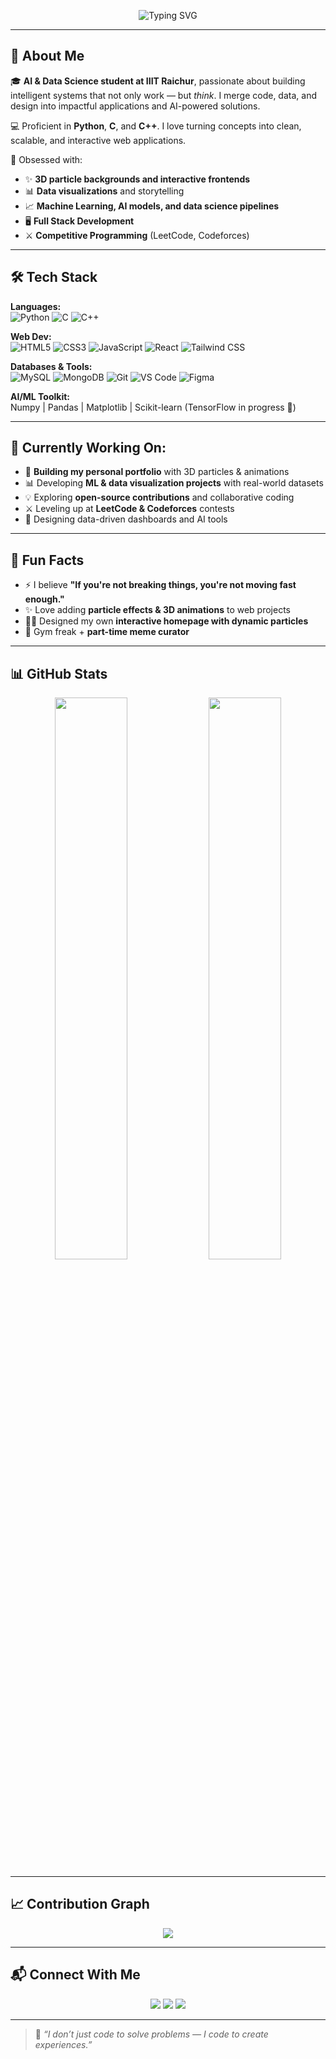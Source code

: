 <p align="center">
  <img src="https://readme-typing-svg.demolab.com?font=Fira+Code&size=28&pause=1000&color=00FFB2&center=true&vCenter=true&width=700&lines=Hey+there%2C+I'm+Sagar+Maheshwari!;AI+%26+Data+Science+Student+at+IIIT+Raichur; Full+Stack+Developer+%7C+Open-Source+Explorer;Turning+Ideas+into+Code+and+Data+into+Stories!" alt="Typing SVG" />
</p>

---

## 👋 About Me

🎓 **AI & Data Science student at IIIT Raichur**, passionate about building intelligent systems that not only work — but *think*. I merge code, data, and design into impactful applications and AI-powered solutions.

💻 Proficient in **Python**, **C**, and **C++**. I love turning concepts into clean, scalable, and interactive web applications.

🌌 Obsessed with:
- ✨ **3D particle backgrounds and interactive frontends**
- 📊 **Data visualizations** and storytelling
- 📈 **Machine Learning, AI models, and data science pipelines**
- 🖥️ **Full Stack Development**
- ⚔️ **Competitive Programming** (LeetCode, Codeforces)

---

## 🛠️ Tech Stack

**Languages:**  
![Python](https://img.shields.io/badge/-Python-333?style=flat&logo=python) ![C](https://img.shields.io/badge/-C-333?style=flat&logo=c) ![C++](https://img.shields.io/badge/-C++-333?style=flat&logo=c%2B%2B)

**Web Dev:**  
![HTML5](https://img.shields.io/badge/-HTML5-333?style=flat&logo=html5) ![CSS3](https://img.shields.io/badge/-CSS3-333?style=flat&logo=css3) ![JavaScript](https://img.shields.io/badge/-JavaScript-333?style=flat&logo=javascript) ![React](https://img.shields.io/badge/-React-333?style=flat&logo=react) ![Tailwind CSS](https://img.shields.io/badge/-Tailwind-333?style=flat&logo=tailwind-css)

**Databases & Tools:**  
![MySQL](https://img.shields.io/badge/-MySQL-333?style=flat&logo=mysql) ![MongoDB](https://img.shields.io/badge/-MongoDB-333?style=flat&logo=mongodb) ![Git](https://img.shields.io/badge/-Git-333?style=flat&logo=git) ![VS Code](https://img.shields.io/badge/-VSCode-333?style=flat&logo=visual-studio-code) ![Figma](https://img.shields.io/badge/-Figma-333?style=flat&logo=figma)

**AI/ML Toolkit:**  
Numpy | Pandas | Matplotlib | Scikit-learn (TensorFlow in progress 🚀)

---

## 🌱 Currently Working On:
- 🚀 **Building my personal portfolio** with 3D particles & animations
- 📊 Developing **ML & data visualization projects** with real-world datasets
- 💡 Exploring **open-source contributions** and collaborative coding
- ⚔️ Leveling up at **LeetCode & Codeforces** contests  
- 🎨 Designing data-driven dashboards and AI tools

---

## 🎉 Fun Facts  
- ⚡ I believe **"If you're not breaking things, you're not moving fast enough."**
- ✨ Love adding **particle effects & 3D animations** to web projects  
- 👨‍🎨 Designed my own **interactive homepage with dynamic particles**
- 💪 Gym freak + **part-time meme curator**

---

## 📊 GitHub Stats  

<p align="center">
  <img src="https://github-readme-stats.vercel.app/api?username=sagar-18-07-2006&show_icons=true&theme=tokyonight&hide_border=true" width="48%" />
  <img src="https://github-readme-stats.vercel.app/api/top-langs/?username=sagar-18-07-2006&layout=compact&theme=tokyonight&hide_border=true" width="48%" />
</p>

---

## 📈 Contribution Graph  

<p align="center">
  <img src="https://github-readme-activity-graph.vercel.app/graph?username=sagar-18-07-2006&theme=react-dark" />
</p>

---

## 📬 Connect With Me

<p align="center">
  <a href="https://github.com/sagar-18-07-2006"><img src="https://img.shields.io/badge/-GitHub-black?style=for-the-badge&logo=github" /></a>
  <a href="[your-linkedin-url](https://www.linkedin.com/in/sagar-maheshwari-27665b335/)"><img src="https://img.shields.io/badge/-LinkedIn-0A66C2?style=for-the-badge&logo=linkedin&logoColor=white" /></a>
  <a href="https://sagarmaheshwariportfolio.netlify.app/"><img src="https://img.shields.io/badge/My%20Portfolio-222?style=for-the-badge&logo=react&logoColor=61DAFB" /></a>
</p>

---

> 📝 *“I don’t just code to solve problems — I code to create experiences.”*

